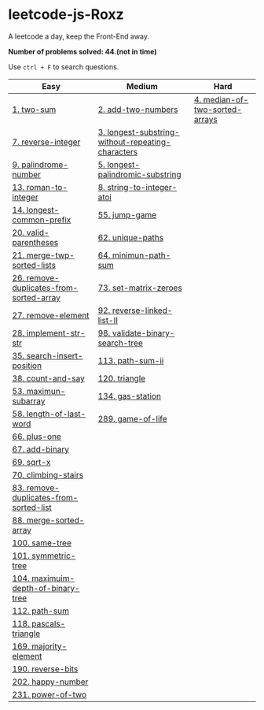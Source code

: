 # leetcode-js-Roxz
A leetcode a day, keep the Front-End away.

**Number of problems solved: 44.(not in time)**

Use `ctrl + F` to search questions.

| Easy | Medium | Hard |
| ---- | ---- | ---- |
| [1. two-sum](https://github.com/ROXZalwaysWithMe/leetcode-js-Roxz/tree/master/easy/1.two-sum) | [2. add-two-numbers](https://github.com/ROXZalwaysWithMe/leetcode-js-Roxz/tree/master/medium/2.add-two-numbers) | [4. median-of-two-sorted-arrays](https://github.com/ROXZalwaysWithMe/leetcode-js-Roxz/tree/master/hard/4.median-of-two-sorted-arrays) |
| [7. reverse-integer](https://github.com/ROXZalwaysWithMe/leetcode-js-Roxz/tree/master/easy/7.reverse-integer) | [3. longest-substring-without-repeating-characters](https://github.com/ROXZalwaysWithMe/leetcode-js-Roxz/tree/master/medium/3.longest-substring-without-repeating-characters) |
| [9. palindrome-number](https://github.com/ROXZalwaysWithMe/leetcode-js-Roxz/tree/master/easy/9.palindrome-number) | [5. longest-palindromic-substring](https://github.com/ROXZalwaysWithMe/leetcode-js-Roxz/tree/master/medium/5.longest-palindromic-substring) |
| [13. roman-to-integer](https://github.com/ROXZalwaysWithMe/leetcode-js-Roxz/tree/master/easy/13.roman-to-integer) | [8. string-to-integer-atoi](https://github.com/ROXZalwaysWithMe/leetcode-js-Roxz/tree/master/medium/8.string-to-integer-atoi) |
| [14. longest-common-prefix](https://github.com/ROXZalwaysWithMe/leetcode-js-Roxz/tree/master/easy/14.longest-common-prefix) | [55. jump-game](https://github.com/ROXZalwaysWithMe/leetcode-js-Roxz/tree/master/medium/55.jump-game) |
| [20. valid-parentheses](https://github.com/ROXZalwaysWithMe/leetcode-js-Roxz/tree/master/easy/20.valid-parentheses) | [62. unique-paths](https://github.com/ROXZalwaysWithMe/leetcode-js-Roxz/tree/master/medium/62.unique-paths) |
| [21. merge-twp-sorted-lists](https://github.com/ROXZalwaysWithMe/leetcode-js-Roxz/tree/master/easy/21.merge-twp-sorted-lists) | [64. minimun-path-sum](https://github.com/ROXZalwaysWithMe/leetcode-js-Roxz/tree/master/medium/64.minimun-path-sum) |
| [26. remove-duplicates-from-sorted-array](https://github.com/ROXZalwaysWithMe/leetcode-js-Roxz/tree/master/easy/26.remove-duplicates-from-sorted-array) | [73. set-matrix-zeroes](https://github.com/ROXZalwaysWithMe/leetcode-js-Roxz/tree/master/medium/73.set-matrix-zeroes) |
| [27. remove-element](https://github.com/ROXZalwaysWithMe/leetcode-js-Roxz/tree/master/easy/27.remove-element/) | [92. reverse-linked-list-II](https://github.com/ROXZalwaysWithMe/leetcode-js-Roxz/tree/master/medium/92.reverse-linked-list-II) |
| [28. implement-str-str](https://github.com/ROXZalwaysWithMe/leetcode-js-Roxz/tree/master/easy/28.implement-str-str) | [98. validate-binary-search-tree](https://github.com/ROXZalwaysWithMe/leetcode-js-Roxz/tree/master/medium/98.validate-binary-search-tree) |
| [35. search-insert-position](https://github.com/ROXZalwaysWithMe/leetcode-js-Roxz/tree/master/easy/35.search-insert-position) | [113. path-sum-ii](https://github.com/ROXZalwaysWithMe/leetcode-js-Roxz/tree/master/medium/113.path-sum-ii) |
| [38. count-and-say](https://github.com/ROXZalwaysWithMe/leetcode-js-Roxz/tree/master/easy/38.count-and-say) | [120. triangle](https://github.com/ROXZalwaysWithMe/leetcode-js-Roxz/tree/master/medium/120.triangle) |
| [53. maximun-subarray](https://github.com/ROXZalwaysWithMe/leetcode-js-Roxz/tree/master/easy/53.maximun-subarray) | [134. gas-station](https://github.com/ROXZalwaysWithMe/leetcode-js-Roxz/tree/master/medium/134.gas-station) |
| [58. length-of-last-word](https://github.com/ROXZalwaysWithMe/leetcode-js-Roxz/tree/master/easy/58.length-of-last-word) | [289. game-of-life](https://github.com/ROXZalwaysWithMe/leetcode-js-Roxz/tree/master/medium/289.game-of-life) |
| [66. plus-one](https://github.com/ROXZalwaysWithMe/leetcode-js-Roxz/tree/master/easy/66.plus-one)
| [67. add-binary](https://github.com/ROXZalwaysWithMe/leetcode-js-Roxz/tree/master/easy/67.add-binary)
| [69. sqrt-x](https://github.com/ROXZalwaysWithMe/leetcode-js-Roxz/tree/master/easy/69.sqrt-x)
| [70. climbing-stairs](https://github.com/ROXZalwaysWithMe/leetcode-js-Roxz/tree/master/easy/70.climbing-stairs)
| [83. remove-duplicates-from-sorted-list](https://github.com/ROXZalwaysWithMe/leetcode-js-Roxz/tree/master/easy/83.remove-duplicates-from-sorted-list)
| [88. merge-sorted-array](https://github.com/ROXZalwaysWithMe/leetcode-js-Roxz/tree/master/easy/88.merge-sorted-array)
| [100. same-tree](https://github.com/ROXZalwaysWithMe/leetcode-js-Roxz/tree/master/easy/100.same-tree)
| [101. symmetric-tree](https://github.com/ROXZalwaysWithMe/leetcode-js-Roxz/tree/master/easy/101.symmetric-tree)
| [104. maximuim-depth-of-binary-tree](https://github.com/ROXZalwaysWithMe/leetcode-js-Roxz/tree/master/easy/104.maximuim-depth-of-binary-tree)
| [112. path-sum](https://github.com/ROXZalwaysWithMe/leetcode-js-Roxz/tree/master/easy/112.path-sum)
| [118. pascals-triangle](https://github.com/ROXZalwaysWithMe/leetcode-js-Roxz/tree/master/easy/118.pascals-triangle)
| [169. majority-element](https://github.com/ROXZalwaysWithMe/leetcode-js-Roxz/tree/master/easy/169.majority-element)
| [190. reverse-bits](https://github.com/ROXZalwaysWithMe/leetcode-js-Roxz/tree/master/easy/190.reverse-bits)
| [202. happy-number](https://github.com/ROXZalwaysWithMe/leetcode-js-Roxz/tree/master/easy/202.happy-number)
| [231. power-of-two](https://github.com/ROXZalwaysWithMe/leetcode-js-Roxz/tree/master/easy/231.power-of-two)
